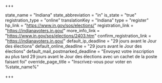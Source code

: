 +++

state_name = "Indiana"
state_abbreviation = "in"
is_state = "true"
registration_type = "online"
translationKey = "Indiana"
type = "register"
hp_link = "https://www.in.gov/sos/elections/"
registration_link = "https://indianavoters.in.gov/"
more_info_link = "https://www.in.gov/sos/elections/2403.htm"
confirm_registration_link = "https://indianavoters.in.gov/"
default_ip_deadline = "29 jours avant le Jour des élections"
default_online_deadline = "29 jours avant le Jour des élections"
default_mail_postmarked_deadline = "Envoyez votre inscription au plus tard 29 jours avant le Jour des élections avec un cachet de la poste faisant foi"
override_page_title = "Inscrivez-vous pour voter en %state_name%"

+++